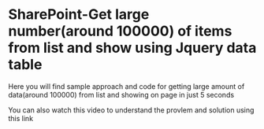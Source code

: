 # SharePoint-Get large number(around 100000) of items from list and show using Jquery data table

Here you will find sample approach and code for getting large amount of data(around 100000) from list and showing on page in just 5 seconds

You can also watch this video to understand the provlem and solution using this link
